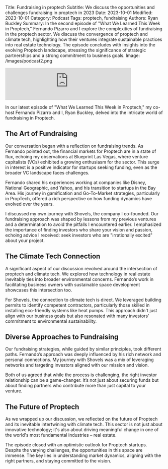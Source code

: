 Title: Fundraising in proptech
Subtitle: We discuss the opportunities and challenges fundraising in proptech in 2023
Date: 2023-10-01
Modified: 2023-10-01
Category: Podcast
Tags: proptech, fundraising
Authors: Ryan Buckley
Summary: In the second episode of "What We Learned This Week in Proptech," Fernando Pizarro and I explore the complexities of fundraising in the proptech sector. We discuss the convergence of proptech and climate tech, highlighting how their ventures integrate sustainable practices into real estate technology. The episode concludes with insights into the evolving Proptech landscape, stressing the significance of strategic partnerships and a strong commitment to business goals.
Image: /images/podcast2.png


<iframe src="https://podcasters.spotify.com/pod/show/thisweekinproptech/embed/episodes/Fundraising-Fun-e2a6vr6/a-aaekent" height="102px" width="400px" frameborder="0" scrolling="no"></iframe>

In our latest episode of "What We Learned This Week in Proptech," my co-host Fernando Pizarro and I, Ryan Buckley, delved into the intricate world of fundraising in Proptech.

## The Art of Fundraising

Our conversation began with a reflection on fundraising trends. As Fernando pointed out, the financial markets for Proptech are in a state of flux, echoing my observations at Blueprint Las Vegas, where venture capitalists (VCs) exhibited a growing enthusiasm for the sector. This surge in interest is a positive indicator for startups seeking funding, even as the broader VC landscape faces challenges.

Fernando shared his experiences working at companies like Disney, National Geographic, and Yahoo, and his transition to startups in the Bay Area. His journey in gamification and Go-To-Market strategies, particularly in PropTech, offered a rich perspective on how funding dynamics have evolved over the years.

I discussed my own journey with Shovels, the company I co-founded. Our fundraising approach was shaped by lessons from my previous ventures and a determination to avoid the pitfalls I encountered earlier. I emphasized the importance of finding investors who share your vision and passion, echoing advice I received: seek investors who are "irrationally excited" about your project.

## The Climate Tech Connection

A significant aspect of our discussion revolved around the intersection of proptech and climate tech. We explored how technology in real estate inevitably ties into broader environmental concerns. Fernando’s work in facilitating business owners with sustainable space development showcases this intersection too.

For Shovels, the connection to climate tech is direct. We leveraged building permits to identify competent contractors, particularly those skilled in installing eco-friendly systems like heat pumps. This approach didn't just align with our business goals but also resonated with many investors' commitment to environmental sustainability.

## Diverse Approaches to Fundraising

Our fundraising strategies, while guided by similar principles, took different paths. Fernando’s approach was deeply influenced by his rich network and personal connections. My journey with Shovels was a mix of leveraging networks and targeting investors aligned with our mission and vision.

Both of us agreed that while the process is challenging, the right investor relationship can be a game-changer. It’s not just about securing funds but about finding partners who contribute more than just capital to your venture.

## The Future of Proptech

As we wrapped up our discussion, we reflected on the future of Proptech and its inevitable intertwining with climate tech. This sector is not just about innovative technology; it's also about driving meaningful change in one of the world's most fundamental industries – real estate.

The episode closed with an optimistic outlook for Proptech startups. Despite the varying challenges, the opportunities in this space are immense. The key lies in understanding market dynamics, aligning with the right partners, and staying committed to the vision.